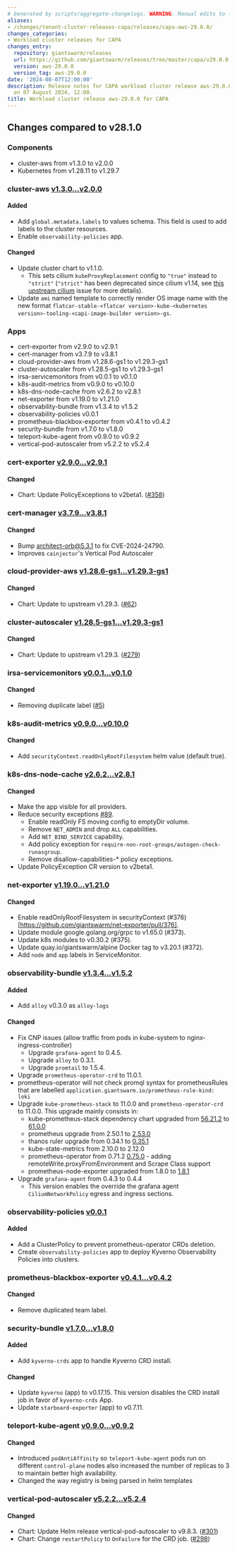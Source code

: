 ```yaml
---
# Generated by scripts/aggregate-changelogs. WARNING: Manual edits to this files will be overwritten.
aliases:
- /changes/tenant-cluster-releases-capa/releases/capa-aws-29.0.0/
changes_categories:
- Workload cluster releases for CAPA
changes_entry:
  repository: giantswarm/releases
  url: https://github.com/giantswarm/releases/tree/master/capa/v29.0.0
  version: aws-29.0.0
  version_tag: aws-29.0.0
date: '2024-08-07T12:00:00'
description: Release notes for CAPA workload cluster release aws-29.0.0, published
  on 07 August 2024, 12:00.
title: Workload cluster release aws-29.0.0 for CAPA
---
```


## Changes compared to v28.1.0

### Components

- cluster-aws from v1.3.0 to v2.0.0
- Kubernetes from v1.28.11 to v1.29.7

### cluster-aws [v1.3.0...v2.0.0](https://github.com/giantswarm/cluster-aws/compare/v1.3.0...v2.0.0)

#### Added

- Add `global.metadata.labels` to values schema. This field is used to add labels to the cluster resources.
- Enable `observability-policies` app.

#### Changed

- Update cluster chart to v1.1.0.
  - This sets cilium `kubeProxyReplacement` config to `"true"` instead to `"strict"` (`"strict"` has been deprecated since cilium v1.14, see [this upstream cilium](https://github.com/cilium/cilium/issues/32711) issue for more details).
- Update `ami` named template to correctly render OS image name with the new format `flatcar-stable-<flatcar version>-kube-<kubernetes version>-tooling-<capi-image-builder version>-gs`.

### Apps

- cert-exporter from v2.9.0 to v2.9.1
- cert-manager from v3.7.9 to v3.8.1
- cloud-provider-aws from v1.28.6-gs1 to v1.29.3-gs1
- cluster-autoscaler from v1.28.5-gs1 to v1.29.3-gs1
- irsa-servicemonitors from v0.0.1 to v0.1.0
- k8s-audit-metrics from v0.9.0 to v0.10.0
- k8s-dns-node-cache from v2.6.2 to v2.8.1
- net-exporter from v1.19.0 to v1.21.0
- observability-bundle from v1.3.4 to v1.5.2
- observability-policies v0.0.1
- prometheus-blackbox-exporter from v0.4.1 to v0.4.2
- security-bundle from v1.7.0 to v1.8.0
- teleport-kube-agent from v0.9.0 to v0.9.2
- vertical-pod-autoscaler from v5.2.2 to v5.2.4

### cert-exporter [v2.9.0...v2.9.1](https://github.com/giantswarm/cert-exporter/compare/v2.9.0...v2.9.1)

#### Changed

- Chart: Update PolicyExceptions to v2beta1. ([#358](https://github.com/giantswarm/cert-exporter/pull/358))

### cert-manager [v3.7.9...v3.8.1](https://github.com/giantswarm/cert-manager-app/compare/v3.7.8...v3.8.1)

#### Changed

- Bump architect-orb@5.3.1 to fix CVE-2024-24790.
- Improves `cainjector`'s Vertical Pod Autoscaler

### cloud-provider-aws [v1.28.6-gs1...v1.29.3-gs1](https://github.com/giantswarm/aws-cloud-controller-manager-app/compare/v1.28.6-gs1...v1.29.3-gs1)

#### Changed

- Chart: Update to upstream v1.29.3. ([#62](https://github.com/giantswarm/aws-cloud-controller-manager-app/pull/62))

### cluster-autoscaler [v1.28.5-gs1...v1.29.3-gs1](https://github.com/giantswarm/cluster-autoscaler-app/compare/v1.28.5-gs1...v1.29.3-gs1)

#### Changed

- Chart: Update to upstream v1.29.3. ([#279](https://github.com/giantswarm/cluster-autoscaler-app/pull/279))

### irsa-servicemonitors [v0.0.1...v0.1.0](https://github.com/giantswarm/irsa-servicemonitors-app/compare/v0.0.1...v0.1.0)

#### Changed

- Removing duplicate label ([#5](https://github.com/giantswarm/irsa-servicemonitors-app/pull/5))

### k8s-audit-metrics [v0.9.0...v0.10.0](https://github.com/giantswarm/k8s-audit-metrics/compare/v0.9.0...v0.10.0)

#### Changed

- Add `securityContext.readOnlyRootFilesystem` helm value (default true).

### k8s-dns-node-cache [v2.6.2...v2.8.1](https://github.com/giantswarm/k8s-dns-node-cache-app/compare/v2.6.2...v2.8.1)

#### Changed

- Make the app visible for all providers.
- Reduce security exceptions [#89](https://github.com/giantswarm/k8s-dns-node-cache-app/pull/89).
  - Enable readOnly FS moving config to emptyDir volume.
  - Remove `NET_ADMIN` and drop `ALL` capabilities.
  - Add `NET_BIND_SERVICE` capability.
  - Add policy exception for `require-non-root-groups/autogen-check-runasgroup`.
  - Remove disallow-capabilities-* policy exceptions.
- Update PolicyException CR version to v2beta1.

### net-exporter [v1.19.0...v1.21.0](https://github.com/giantswarm/net-exporter/compare/v1.19.0...v1.21.0)

#### Changed

- Enable readOnlyRootFilesystem in securityContext (#376)[https://github.com/giantswarm/net-exporter/pull/376].
- Update module google.golang.org/grpc to v1.65.0 (#373).
- Update k8s modules to v0.30.2 (#375).
- Update quay.io/giantswarm/alpine Docker tag to v3.20.1 (#372).
- Add `node` and `app` labels in ServiceMonitor.

### observability-bundle [v1.3.4...v1.5.2](https://github.com/giantswarm/observability-bundle/compare/v1.3.4...v1.5.2)

#### Added

- Add `alloy` v0.3.0 as `alloy-logs`

#### Changed

- Fix CNP issues (allow traffic from pods in kube-system to nginx-ingress-controller)
  - Upgrade `grafana-agent` to 0.4.5.
  - Upgrade `alloy` to 0.3.1.
  - Upgrade `promtail` to 1.5.4.
- Upgrade `prometheus-operator-crd` to 11.0.1.
- prometheus-operator will not check promql syntax for prometheusRules that are labelled `application.giantswarm.io/prometheus-rule-kind: loki`
- Upgrade `kube-prometheus-stack` to 11.0.0 and `prometheus-operator-crd` to 11.0.0. This upgrade mainly consists in:
  - kube-prometheus-stack dependency chart upgraded from [56.21.2](https://github.com/prometheus-community/helm-charts/releases/tag/kube-prometheus-stack-56.21.2) to [61.0.0](https://github.com/prometheus-community/helm-charts/releases/tag/kube-prometheus-stack-61.0.0)
  - prometheus upgrade from 2.50.1 to [2.53.0](https://github.com/prometheus-community/helm-charts/releases/tag/prometheus-25.22.0)
  - thanos ruler upgrade from 0.34.1 to [0.35.1](https://github.com/thanos-io/thanos/releases/tag/v0.35.1)
  - kube-state-metrics from 2.10.0 to 2.12.0
  - prometheus-operator from 0.71.2 [0.75.0](https://github.com/prometheus-operator/prometheus-operator/releases/tag/v0.75.0) - adding remoteWrite.proxyFromEnvironment and Scrape Class support
  - prometheus-node-exporter upgraded from 1.8.0 to [1.8.1](https://github.com/prometheus/node_exporter/releases/tag/v1.8.1)
- Upgrade `grafana-agent` from 0.4.3 to 0.4.4
  - This version enables the override the grafana agent `CiliumNetworkPolicy` egress and ingress sections.

### observability-policies [v0.0.1](https://github.com/giantswarm/observability-policies-app/releases/v0.0.1)

#### Added

- Add a ClusterPolicy to prevent prometheus-operator CRDs deletion.
- Create `observability-policies` app to deploy Kyverno Observability Policies into clusters.

### prometheus-blackbox-exporter [v0.4.1...v0.4.2](https://github.com/giantswarm/prometheus-blackbox-exporter-app/compare/v0.4.1...v0.4.2)

#### Changed

- Remove duplicated team label.

### security-bundle [v1.7.0...v1.8.0](https://github.com/giantswarm/security-bundle/compare/v1.7.0...v1.8.0)

#### Added

- Add `kyverno-crds` app to handle Kyverno CRD install.

#### Changed

- Update `kyverno` (app) to v0.17.15. This version disables the CRD install job in favor of `kyverno-crds` App.
- Update `starboard-exporter` (app) to v0.7.11.

### teleport-kube-agent [v0.9.0...v0.9.2](https://github.com/giantswarm/teleport-kube-agent-app/compare/v0.9.0...v0.9.2)

#### Changed

- Introduced `podAntiAffinity` so `teleport-kube-agent` pods run on different `control-plane` nodes also increased the number of replicas to 3 to maintain better high availability.
- Changed the way registry is being parsed in helm templates

### vertical-pod-autoscaler [v5.2.2...v5.2.4](https://github.com/giantswarm/vertical-pod-autoscaler-app/compare/v5.2.2...v5.2.4)

#### Changed

- Chart: Update Helm release vertical-pod-autoscaler to v9.8.3. ([#301](https://github.com/giantswarm/vertical-pod-autoscaler-app/pull/301))
- Chart: Change `restartPolicy` to `OnFailure` for the CRD job. ([#298](https://github.com/giantswarm/vertical-pod-autoscaler-app/pull/298))
